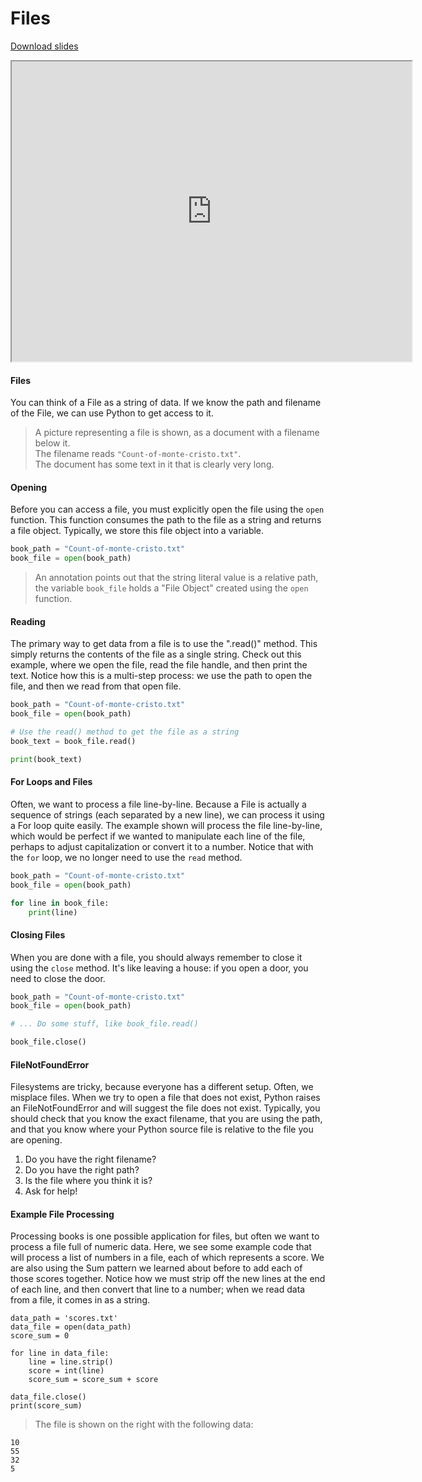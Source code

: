 # Files

[Download slides](Files.pdf)


<iframe style="width: 640px; height: 480px;" width="300" height="150" allowfullscreen="allowfullscreen" webkitallowfullscreen="webkitallowfullscreen" mozallowfullscreen="mozallowfullscreen"
title="Files"
src="https://www.youtube.com/embed/N5n3ArxEiKo?feature=oembed&amp;rel=0" ></iframe>


#### Files

You can think of a File as a string of data.
If we know the path and filename of the File, we can use Python to get access to it.

> A picture representing a file is shown, as a document with a filename below it.  
> The filename reads `"Count-of-monte-cristo.txt"`.  
> The document has some text in it that is clearly very long.

#### Opening

Before you can access a file, you must explicitly open the file using the `open` function.
This function consumes the path to the file as a string and returns a file object.
Typically, we store this file object into a variable.

```python
book_path = "Count-of-monte-cristo.txt"
book_file = open(book_path)
```

> An annotation points out that the string literal value is a relative path, the variable `book_file` holds a "File Object" created using the `open` function.

#### Reading

The primary way to get data from a file is to use the ".read()" method.
This simply returns the contents of the file as a single string.
Check out this example, where we open the file, read the file handle, and then print the text.
Notice how this is a multi-step process: we use the path to open the file, and then we read from that open file.

```python
book_path = "Count-of-monte-cristo.txt"
book_file = open(book_path)

# Use the read() method to get the file as a string
book_text = book_file.read()

print(book_text)
```

#### For Loops and Files

Often, we want to process a file line-by-line.
Because a File is actually a sequence of strings (each separated by a new line), we can process it using a For loop quite easily.
The example shown will process the file line-by-line, which would be perfect if we wanted to manipulate each line of the file, perhaps to adjust capitalization or convert it to a number.
Notice that with the `for` loop, we no longer need to use the `read` method.

```python
book_path = "Count-of-monte-cristo.txt"
book_file = open(book_path)

for line in book_file:
    print(line)
```

#### Closing Files

When you are done with a file, you should always remember to close it using the `close` method.
It's like leaving a house: if you open a door, you need to close the door.

```python
book_path = "Count-of-monte-cristo.txt"
book_file = open(book_path)

# ... Do some stuff, like book_file.read()

book_file.close()
```

#### FileNotFoundError

Filesystems are tricky, because everyone has a different setup.
Often, we misplace files.
When we try to open a file that does not exist, Python raises an FileNotFoundError and will suggest the file does not exist.
Typically, you should check that you know the exact filename, that you are using the path, and that you know where your Python source file is relative to the file you are opening.

1. Do you have the right filename?
2. Do you have the right path?
3. Is the file where you think it is?
4. Ask for help!

#### Example File Processing

Processing books is one possible application for files, but often we want to process a file full of numeric data.
Here, we see some example code that will process a list of numbers in a file, each of which represents a score.
We are also using the Sum pattern we learned about before to add each of those scores together.
Notice how we must strip off the new lines at the end of each line, and then convert that line to a number; when we read data from a file, it comes in as a string.


```
data_path = 'scores.txt'
data_file = open(data_path)
score_sum = 0

for line in data_file:
    line = line.strip()
    score = int(line)
    score_sum = score_sum + score

data_file.close()
print(score_sum)
```

> The file is shown on the right with the following data:

```
10
55
32
5
```